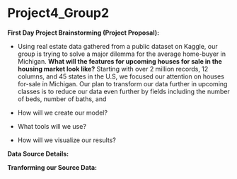 # Project4_Group2

**First Day Project Brainstorming (Project Proposal):**

- Using real estate data gathered from a public dataset on Kaggle, our group is trying to solve a major dilemma for the average home-buyer in Michigan. **What will the features for upcoming houses for sale in the housing market look like?** Starting with over 2 million records, 12 columns, and 45 states in the U.S, we focused our attention on houses for-sale in Michigan. Our plan to transform our data further in upcoming classes is to reduce our data even further by fields including the number of beds, number of baths, and 

- How will we create our model?
- What tools will we use?
- How will we visualize our results?

**Data Source Details:**


**Tranforming our Source Data:**




